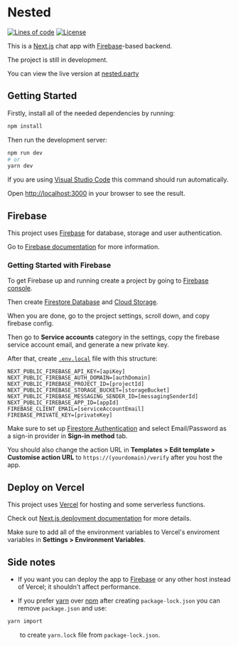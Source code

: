 # Nested

[![Lines of code](https://tokei.rs/b1/github/Szczurox/Nested)](https://github.com/Szczurox/Nested)
[![License](https://img.shields.io/github/license/Szczurox/Nested?service=github)](https://github.com/Szczurox/Nested/blob/main/LICENSE)

This is a [Next.js](https://nextjs.org/) chat app with [Firebase](https://firebase.google.com/)-based backend.

The project is still in development. 

You can view the live version at [nested.party](https://nested.party/)

## Getting Started

Firstly, install all of the needed dependencies by running:

```bash
npm install
```

Then run the development server:

```bash
npm run dev
# or
yarn dev
```

If you are using [Visual Studio Code](https://code.visualstudio.com/) this command should run automatically.

Open [http://localhost:3000](http://localhost:3000) in your browser to see the result.

## Firebase

This project uses [Firebase](https://firebase.google.com/) for database, storage and user authentication.

Go to [Firebase documentation](https://firebase.google.com/docs) for more information.

### Getting Started with Firebase

To get Firebase up and running create a project by going to [Firebase console](https://console.firebase.google.com/u/0/).

Then create [Firestore Database](https://firebase.google.com/docs/firestore) and [Cloud Storage](https://firebase.google.com/docs/storage).

When you are done, go to the project settings, scroll down, and copy firebase config.

Then go to **Service accounts** category in the settings, copy the firebase service account email, and generate a new private key.

After that, create [`.env.local`](https://nextjs.org/docs/pages/building-your-application/configuring/environment-variables) file with this structure:

```env
NEXT_PUBLIC_FIREBASE_API_KEY=[apiKey]
NEXT_PUBLIC_FIREBASE_AUTH_DOMAIN=[authDomain]
NEXT_PUBLIC_FIREBASE_PROJECT_ID=[projectId]
NEXT_PUBLIC_FIREBASE_STORAGE_BUCKET=[storageBucket]
NEXT_PUBLIC_FIREBASE_MESSAGING_SENDER_ID=[messagingSenderId]
NEXT_PUBLIC_FIREBASE_APP_ID=[appId]
FIREBASE_CLIENT_EMAIL=[serviceAccountEmail]
FIREBASE_PRIVATE_KEY=[privateKey]
```

Make sure to set up [Firestore Authentication](https://firebase.google.com/docs/auth) and select Email/Password as a sign-in provider in **Sign-in method** tab.

You should also change the action URL in **Templates > Edit template > Customise action URL** to `https://(yourdomain)/verify` after you host the app.

## Deploy on Vercel

This project uses [Vercel](https://vercel.com/new?utm_medium=default-template&filter=next.js&utm_source=create-next-app&utm_campaign=create-next-app-readme) for hosting and some serverless functions.

Check out [Next.js deployment documentation](https://nextjs.org/docs/deployment) for more details.

Make sure to add all of the environment variables to Vercel's enviroment variables in **Settings > Environment Variables**.

## Side notes

-   If you want you can deploy the app to [Firebase](https://firebase.google.com/docs/hosting) or any other host instead of Vercel; it shouldn't affect performance.

-   If you prefer [yarn](https://yarnpkg.com/) over [npm](https://www.npmjs.com/) after creating `package-lock.json` you can remove `package.json` and use:

```bash
yarn import
```

&emsp;&ensp;&ensp;to create `yarn.lock` file from `package-lock.json`.
